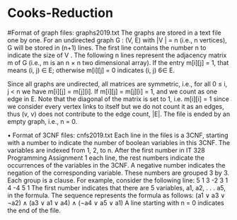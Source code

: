 # Cooks-Reduction

#Format of graph files: graphs2019.txt
The graphs are stored in a text file one by one. For an undirected graph G : (V, E) with |V | = n
(i.e., n vertices), G will be stored in (n+1) lines. The first line contains the number n to indicate
the size of V . The following n lines represent the adjacency matrix m of G (i.e., m is an n × n
two dimensional array). If the entry m[i][j] = 1, that means (i, j) ∈ E; otherwise m[i][j] = 0
indicates (i, j) 6∈ E.

Since all graphs are undirected, all matrices are symmetric, i.e., for all 0 ≤ i, j < n we have
m[i][j] = m[j][i]. If m[i][j] = m[j][i] = 1, and we count as one edge in E. Note that the diagonal
of the matrix is set to 1, i.e. m[i][i] = 1 since we consider every vertex links to itself but we
do not count it as an edges, thus (v, v) does not contribute to the edge count, |E|. The file is
ended by an empty graph, i.e., n = 0.

• Format of 3CNF files: cnfs2019.txt
Each line in the files is a 3CNF, starting with a number to indicate the number of boolean
variables in this 3CNF. The variables are indexed from 1, 2, to n. After the first number in
IT 328 Programming Assignment 1
each line, the rest numbers indicate the occurrences of the variables in the 3CNF. A negative
number indicates the negation of the corresponding variable. These numbers are grouped 3 by
3. Each group is a clause. For example, consider the following line:
5 1 3 -2 3 1 4 -4 5 1
The first number indicates that there are 5 variables, a1, a2, . . . a5, in the formula. The sequence
represents the formula as follows:
(a1 ∨ a3 ∨ ¬a2) ∧ (a3 ∨ a1 ∨ a4) ∧ (¬a4 ∨ a5 ∨ a1)
A line starting with n = 0 indicates the end of the file.
